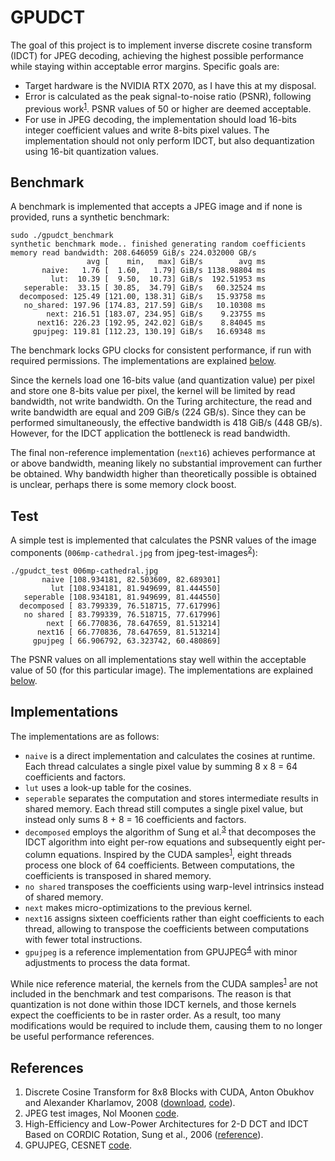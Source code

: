 # GPUDCT

The goal of this project is to implement inverse discrete cosine transform (IDCT) for JPEG decoding, achieving the highest possible performance while staying within acceptable error margins. Specific goals are:

- Target hardware is the NVIDIA RTX 2070, as I have this at my disposal.
- Error is calculated as the peak signal-to-noise ratio (PSNR), following previous work<sup>[1](#references)</sup>. PSNR values of 50 or higher are deemed acceptable.
- For use in JPEG decoding, the implementation should load 16-bits integer coefficient values and write 8-bits pixel values. The implementation should not only perform IDCT, but also dequantization using 16-bit quantization values.

## Benchmark

A benchmark is implemented that accepts a JPEG image and if none is provided, runs a synthetic benchmark:

```shell
sudo ./gpudct_benchmark
synthetic benchmark mode.. finished generating random coefficients
memory read bandwidth: 208.646059 GiB/s 224.032000 GB/s
                 avg [    min,   max] GiB/s        avg ms
       naive:   1.76 [  1.60,   1.79] GiB/s 1138.98804 ms
         lut:  10.39 [  9.50,  10.73] GiB/s  192.51953 ms
   seperable:  33.15 [ 30.85,  34.79] GiB/s   60.32524 ms
  decomposed: 125.49 [121.00, 138.31] GiB/s   15.93758 ms
   no_shared: 197.96 [174.83, 217.59] GiB/s   10.10308 ms
        next: 216.51 [183.07, 234.95] GiB/s    9.23755 ms
      next16: 226.23 [192.95, 242.02] GiB/s    8.84045 ms
     gpujpeg: 119.81 [112.23, 130.19] GiB/s   16.69348 ms
```

The benchmark locks GPU clocks for consistent performance, if run with required permissions. The implementations are explained [below](#implementations).

Since the kernels load one 16-bits value (and quantization value) per pixel and store one 8-bits value per pixel, the kernel will be limited by read bandwidth, not write bandwidth. On the Turing architecture, the read and write bandwidth are equal and 209 GiB/s (224 GB/s). Since they can be performed simultaneously, the effective bandwidth is 418 GiB/s (448 GB/s). However, for the IDCT application the bottleneck is read bandwidth.

The final non-reference implementation (`next16`) achieves performance at or above bandwidth, meaning likely no substantial improvement can further be obtained. Why bandwidth higher than theoretically possible is obtained is unclear, perhaps there is some memory clock boost.

## Test

A simple test is implemented that calculates the PSNR values of the image components (`006mp-cathedral.jpg` from jpeg-test-images<sup>[2](#references)</sup>):

```shell
./gpudct_test 006mp-cathedral.jpg
       naive [108.934181, 82.503609, 82.689301]
         lut [108.934181, 81.949699, 81.444550]
   seperable [108.934181, 81.949699, 81.444550]
  decomposed [ 83.799339, 76.518715, 77.617996]
   no shared [ 83.799339, 76.518715, 77.617996]
        next [ 66.770836, 78.647659, 81.513214]
      next16 [ 66.770836, 78.647659, 81.513214]
     gpujpeg [ 66.906792, 63.323742, 60.480869]
```

The PSNR values on all implementations stay well within the acceptable value of 50 (for this particular image). The implementations are explained [below](#implementations).

## Implementations

The implementations are as follows:
- `naive` is a direct implementation and calculates the cosines at runtime. Each thread calculates a single pixel value by summing 8 x 8 = 64 coefficients and factors.
- `lut` uses a look-up table for the cosines.
- `seperable` separates the computation and stores intermediate results in shared memory. Each thread still computes a single pixel value, but instead only sums 8 + 8 = 16 coefficients and factors.
- `decomposed` employs the algorithm of Sung et al.<sup>[3](#references)</sup> that decomposes the IDCT algorithm into eight per-row equations and subsequently eight per-column equations. Inspired by the CUDA samples<sup>[1](#references)</sup>, eight threads process one block of 64 coefficients. Between computations, the coefficients is transposed in shared memory.
- `no shared` transposes the coefficients using warp-level intrinsics instead of shared memory.
- `next` makes micro-optimizations to the previous kernel.
- `next16` assigns sixteen coefficients rather than eight coefficients to each thread, allowing to transpose the coefficients between computations with fewer total instructions.
- `gpujpeg` is a reference implementation from GPUJPEG<sup>[4](#references)</sup> with minor adjustments to process the data format.

While nice reference material, the kernels from the CUDA samples<sup>[1](#references)</sup> are not included in the benchmark and test comparisons. The reason is that quantization is not done within those IDCT kernels, and those kernels expect the coefficients to be in raster order. As a result, too many modifications would be required to include them, causing them to no longer be useful performance references.

## References

1. Discrete Cosine Transform for 8x8 Blocks with CUDA, Anton Obukhov and Alexander Kharlamov, 2008 ([download](https://developer.download.nvidia.com/assets/cuda/files/dct8x8.pdf), [code](https://github.com/NVIDIA/cuda-samples/tree/master/Samples/2_Concepts_and_Techniques/dct8x8)).
2. JPEG test images, Nol Moonen [code](https://github.com/nolmoonen/jpeg-test-images).
3. High-Efficiency and Low-Power Architectures for 2-D DCT and IDCT Based on CORDIC Rotation, Sung et al., 2006 ([reference](https://ieeexplore.ieee.org/document/4032176)).
4. GPUJPEG, CESNET [code](https://github.com/CESNET/GPUJPEG).
